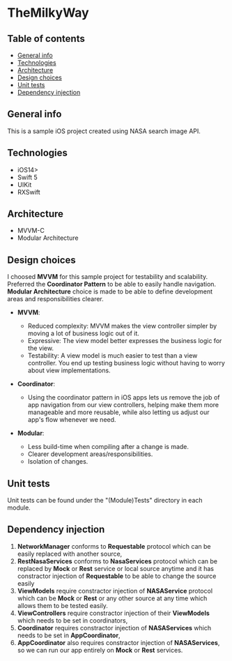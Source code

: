 # TheMilkyWay

## Table of contents
* [General info](#general-info)
* [Technologies](#technologies)
* [Architecture](#architecture)
* [Design choices](#design-choices)
* [Unit tests](#unit-tests)
* [Dependency injection](#dependency-injection)

## General info

This is a sample iOS project created using NASA search image API.


## Technologies

* iOS14>
* Swift 5
* UIKit
* RXSwift


## Architecture

* MVVM-C
* Modular Architecture


## Design choices

I choosed **MVVM** for this sample project for testability and scalability. Preferred the **Coordinator Pattern** to be able to easily handle navigation.
**Modular Architecture** choice is made to be able to define development areas and responsibilities clearer.

* **MVVM**: 
  * Reduced complexity: MVVM makes the view controller simpler by moving a lot of business logic out of it.
  * Expressive: The view model better expresses the business logic for the view.
  * Testability: A view model is much easier to test than a view controller. You end up testing business logic without having to worry about view implementations.
  
* **Coordinator**: 
  * Using the coordinator pattern in iOS apps lets us remove the job of app navigation from our view controllers, helping make them more manageable and more reusable, while also letting us adjust our app's flow whenever we need.

* **Modular**:
  * Less build-time when compiling after a change is made.
  * Clearer development areas/responsibilities.
  * Isolation of changes.


## Unit tests

  Unit tests can be found under the "\(Module)Tests" directory in each module.

## Dependency injection

 1. **NetworkManager** conforms to **Requestable** protocol which can be easily replaced with another source,
 2. **RestNasaServices** conforms to **NasaServices** protocol which can be replaced by **Mock** or **Rest** service or local source anytime and it has constractor injection of **Requestable** to be able to change the source easily
 3. **ViewModels** require constractor injection of **NASAService** protocol which can be **Mock** or **Rest** or any other source at any time which allows them to be tested easily.
 4. **ViewControllers** require constractor injection of their **ViewModels** which needs to be set in coordinators,
 5. **Coordinator** requires constractor injection of **NASAServices** which needs to be set in **AppCoordinator**,
 6. **AppCoordinator** also requires constractor injection of **NASAServices**, so we can run our app entirely on **Mock** or **Rest** services.
